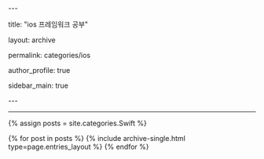 \---



title: "ios 프레임워크 공부"



layout: archive



permalink: categories/ios



author_profile: true



sidebar_main: true



\---







<!-- 공백이 포함되어 있는 카테고리 이름의 경우 site.categories.['a b c'] 이런식으로! -->







***







{% assign posts = site.categories.Swift %}



{% for post in posts %} {% include archive-single.html type=page.entries_layout %} {% endfor %}